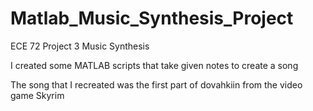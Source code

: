 # Matlab_Music_Synthesis_Project

ECE 72 Project 3 Music Synthesis

I created some MATLAB scripts that take given notes to create a song

The song that I recreated was the first part of dovahkiin from the video game Skyrim
